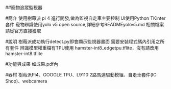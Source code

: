 ##寵物追蹤監視器

#簡介
使用樹莓派 pi 4 進行開發,做為監視自走車主要控制
UI使用Python TKinter 套件
寵物辨識使用yolo v5 open source,詳細參考READMEyolov5.md 相關檔案請從官方直接獲取

#說明
樹莓派成功執行detect.py即會顯示監視器畫面
需要安裝程式碼內引用之所有套件
辨識模型權重檔有TPU使用 hamster-int8_edgetpu.tflite，沒有請改用hamster-int8.tflite

#功能與成果
如成果.pdf內

#器材
樹莓派Pi4、GOOGLE TPU、L9110 2路馬達驅動模組、自走車套件(IC Shop)、webcamera
